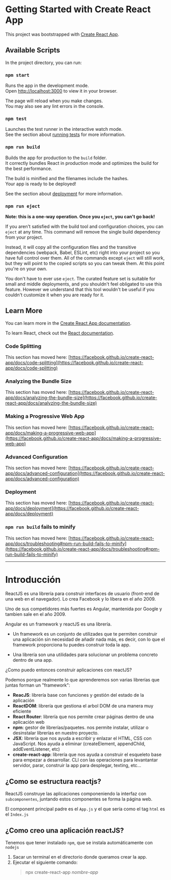 
# Getting Started with Create React App

This project was bootstrapped with [Create React App](https://github.com/facebook/create-react-app).

## Available Scripts

In the project directory, you can run:

### `npm start`

Runs the app in the development mode.\
Open [http://localhost:3000](http://localhost:3000) to view it in your browser.

The page will reload when you make changes.\
You may also see any lint errors in the console.

### `npm test`

Launches the test runner in the interactive watch mode.\
See the section about [running tests](https://facebook.github.io/create-react-app/docs/running-tests) for more information.

### `npm run build`

Builds the app for production to the `build` folder.\
It correctly bundles React in production mode and optimizes the build for the best performance.

The build is minified and the filenames include the hashes.\
Your app is ready to be deployed!

See the section about [deployment](https://facebook.github.io/create-react-app/docs/deployment) for more information.

### `npm run eject`

**Note: this is a one-way operation. Once you `eject`, you can't go back!**

If you aren't satisfied with the build tool and configuration choices, you can `eject` at any time. This command will remove the single build dependency from your project.

Instead, it will copy all the configuration files and the transitive dependencies (webpack, Babel, ESLint, etc) right into your project so you have full control over them. All of the commands except `eject` will still work, but they will point to the copied scripts so you can tweak them. At this point you're on your own.

You don't have to ever use `eject`. The curated feature set is suitable for small and middle deployments, and you shouldn't feel obligated to use this feature. However we understand that this tool wouldn't be useful if you couldn't customize it when you are ready for it.

## Learn More

You can learn more in the [Create React App documentation](https://facebook.github.io/create-react-app/docs/getting-started).

To learn React, check out the [React documentation](https://reactjs.org/).

### Code Splitting

This section has moved here: [https://facebook.github.io/create-react-app/docs/code-splitting](https://facebook.github.io/create-react-app/docs/code-splitting)

### Analyzing the Bundle Size

This section has moved here: [https://facebook.github.io/create-react-app/docs/analyzing-the-bundle-size](https://facebook.github.io/create-react-app/docs/analyzing-the-bundle-size)

### Making a Progressive Web App

This section has moved here: [https://facebook.github.io/create-react-app/docs/making-a-progressive-web-app](https://facebook.github.io/create-react-app/docs/making-a-progressive-web-app)

### Advanced Configuration

This section has moved here: [https://facebook.github.io/create-react-app/docs/advanced-configuration](https://facebook.github.io/create-react-app/docs/advanced-configuration)

### Deployment

This section has moved here: [https://facebook.github.io/create-react-app/docs/deployment](https://facebook.github.io/create-react-app/docs/deployment)

### `npm run build` fails to minify

This section has moved here: [https://facebook.github.io/create-react-app/docs/troubleshooting#npm-run-build-fails-to-minify](https://facebook.github.io/create-react-app/docs/troubleshooting#npm-run-build-fails-to-minify)



--------------------------------------------------------------------------------------
# Introducción

ReactJS es una librería para construir interfaces de usuario (front-end de una web en el navegador). Lo crea Facebook y lo libera en el año 2009.

Uno de sus competidores más fuertes es Angular, mantenida por Google y tambien sale en el año 2009.

Angular es un framework y reactJS es una librería.

- Un framework es un conjunto de utilizades que te permiten construir una aplicación sin necesidad de añadir nada más, es decir, con lo que el framework proporciona tu puedes construir toda la app.

- Una librería son una utilidades para solucionar un problema concreto dentro de una app.

¿Como puedo entonces construir aplicaciones con reactJS?

Podemos porque realmente lo que aprenderemos son varias librerías que juntas forman un "framework":

- **ReacJS**: librería base con funciones y gestión del estado de la aplicación
- **ReactDOM**: librería que gestiona el arbol DOM de una manera muy eficiente
- **React Router**: librería que nos permite crear páginas dentro de una aplicación web
- **npm**: gestor de librerías/paquetes. nos permite instalar, utilizar o desinstalar librerías en nuestro proyecto.
- **JSX**: librería que nos ayuda a escribir y enlazar el HTML, CSS con JavaScript. Nos ayuda a eliminar (createElement, appendChild, addEventListener, etc)
- **create-react-app**: librería que nos ayuda a construir el esqueleto base para empezar a desarrollar. CLI con las operaciones para levantantar servidor, parar, construir la app para desplegar, texting, etc...

## ¿Como se estructura reactjs?

ReactJS construye las aplicaciones componeniendo la interfaz con `subcomponentes`, juntando estos componentes se forma la página web.

El component principal padre es el `App.js` y el que sería como el tag `html` es el `Index.js`

## ¿Como creo una aplicación reactJS?

Tenemos que tener instalado `npm`, que se instala automáticamente con `nodejs`

1. Sacar un terminal en el directorio donde queramos crear la app.
2. Ejecutar el siguiente comando:
    > npx create-react-app _nombre-app_